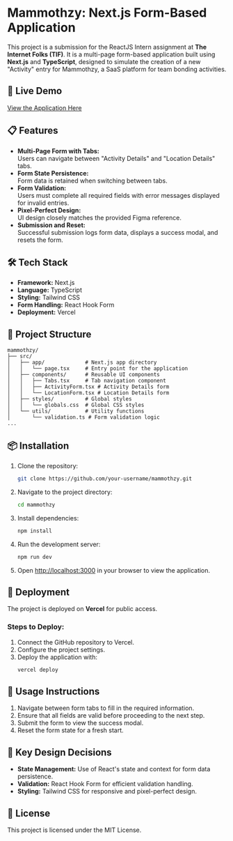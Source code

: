 # **Mammothzy: Next.js Form-Based Application**

This project is a submission for the ReactJS Intern assignment at **The Internet Folks (TIF)**. It is a multi-page form-based application built using **Next.js** and **TypeScript**, designed to simulate the creation of a new "Activity" entry for Mammothzy, a SaaS platform for team bonding activities.



## **🚀 Live Demo**  
[View the Application Here](https://mammothzy-htomar6397s-projects.vercel.app/)  



## **📋 Features**
- **Multi-Page Form with Tabs:**  
  Users can navigate between "Activity Details" and "Location Details" tabs.
- **Form State Persistence:**  
  Form data is retained when switching between tabs.
- **Form Validation:**  
  Users must complete all required fields with error messages displayed for invalid entries.
- **Pixel-Perfect Design:**  
  UI design closely matches the provided Figma reference.
- **Submission and Reset:**  
  Successful submission logs form data, displays a success modal, and resets the form.



## **🛠️ Tech Stack**
- **Framework:** Next.js
- **Language:** TypeScript
- **Styling:** Tailwind CSS
- **Form Handling:** React Hook Form
- **Deployment:** Vercel



## **📁 Project Structure**
```plaintext
mammothzy/
├── src/
│   ├── app/             # Next.js app directory
│   │   └── page.tsx     # Entry point for the application
│   ├── components/      # Reusable UI components
│   │   ├── Tabs.tsx     # Tab navigation component
│   │   ├── ActivityForm.tsx # Activity Details form
│   │   └── LocationForm.tsx # Location Details form
│   ├── styles/          # Global styles
│   │   └── globals.css  # Global CSS styles
│   └── utils/           # Utility functions
│       └── validation.ts # Form validation logic
...
```



## **📦 Installation**

1. Clone the repository:
   ```bash
   git clone https://github.com/your-username/mammothzy.git
   ```
2. Navigate to the project directory:
   ```bash
   cd mammothzy
   ```
3. Install dependencies:
   ```bash
   npm install
   ```
4. Run the development server:
   ```bash
   npm run dev
   ```
5. Open [http://localhost:3000](http://localhost:3000) in your browser to view the application.


## **🚀 Deployment**
The project is deployed on **Vercel** for public access.

### **Steps to Deploy:**
1. Connect the GitHub repository to Vercel.
2. Configure the project settings.
3. Deploy the application with:
   ```bash
   vercel deploy
   ```



## **📝 Usage Instructions**
1. Navigate between form tabs to fill in the required information.
2. Ensure that all fields are valid before proceeding to the next step.
3. Submit the form to view the success modal.
4. Reset the form state for a fresh start.



## **🤔 Key Design Decisions**
- **State Management:** Use of React's state and context for form data persistence.
- **Validation:** React Hook Form for efficient validation handling.
- **Styling:** Tailwind CSS for responsive and pixel-perfect design.


## **📜 License**
This project is licensed under the MIT License.

